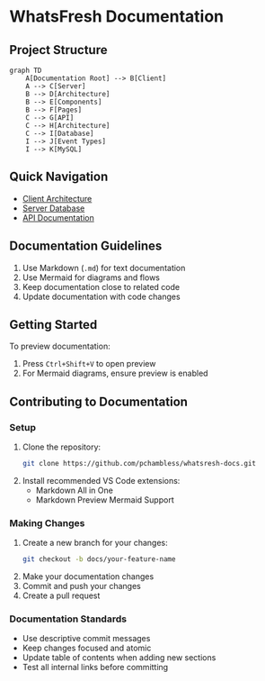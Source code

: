 # WhatsFresh Documentation

## Project Structure
```mermaid
graph TD
    A[Documentation Root] --> B[Client]
    A --> C[Server]
    B --> D[Architecture]
    B --> E[Components]
    B --> F[Pages]
    C --> G[API]
    C --> H[Architecture]
    C --> I[Database]
    I --> J[Event Types]
    I --> K[MySQL]
```

## Quick Navigation
- [Client Architecture](./client/architecture/)
- [Server Database](./server/database/)
- [API Documentation](./server/api/)

## Documentation Guidelines
1. Use Markdown (`.md`) for text documentation
2. Use Mermaid for diagrams and flows
3. Keep documentation close to related code
4. Update documentation with code changes

## Getting Started
To preview documentation:
1. Press `Ctrl+Shift+V` to open preview
2. For Mermaid diagrams, ensure preview is enabled

## Contributing to Documentation

### Setup
1. Clone the repository:
   ```bash
   git clone https://github.com/pchambless/whatsresh-docs.git
   ```
2. Install recommended VS Code extensions:
   - Markdown All in One
   - Markdown Preview Mermaid Support

### Making Changes
1. Create a new branch for your changes:
   ```bash
   git checkout -b docs/your-feature-name
   ```
2. Make your documentation changes
3. Commit and push your changes
4. Create a pull request

### Documentation Standards
- Use descriptive commit messages
- Keep changes focused and atomic
- Update table of contents when adding new sections
- Test all internal links before committing